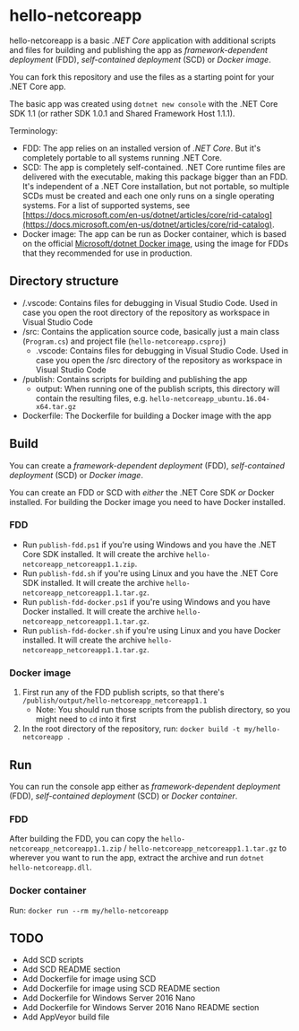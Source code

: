 hello-netcoreapp
================

hello-netcoreapp is a basic *.NET Core* application with additional scripts and files for building and publishing the app as *framework-dependent deployment* (FDD), *self-contained deployment* (SCD) or *Docker image*.

You can fork this repository and use the files as a starting point for your .NET Core app.

The basic app was created using `dotnet new console` with the .NET Core SDK 1.1 (or rather SDK 1.0.1 and Shared Framework Host 1.1.1).

Terminology:

- FDD: The app relies on an installed version of *.NET Core*. But it's completely portable to all systems running .NET Core.
- SCD: The app is completely self-contained. .NET Core runtime files are delivered with the executable, making this package bigger than an FDD. It's independent of a .NET Core installation, but not portable, so multiple SCDs must be created and each one only runs on a single operating systems. For a list of supported systems, see [https://docs.microsoft.com/en-us/dotnet/articles/core/rid-catalog](https://docs.microsoft.com/en-us/dotnet/articles/core/rid-catalog).
- Docker image: The app can be run as Docker container, which is based on the official [Microsoft/dotnet Docker image](https://hub.docker.com/r/microsoft/dotnet/), using the image for FDDs that they recommended for use in production.

Directory structure
-------------------

- /.vscode: Contains files for debugging in Visual Studio Code. Used in case you open the root directory of the repository as workspace in Visual Studio Code
- /src: Contains the application source code, basically just a main class (`Program.cs`) and project file (`hello-netcoreapp.csproj`)
    - .vscode: Contains files for debugging in Visual Studio Code. Used in case you open the /src directory of the repository as workspace in Visual Studio Code
- /publish: Contains scripts for building and publishing the app
    - output: When running one of the publish scripts, this directory will contain the resulting files, e.g. `hello-netcoreapp_ubuntu.16.04-x64.tar.gz`
- Dockerfile: The Dockerfile for building a Docker image with the app

Build
-----

You can create a *framework-dependent deployment* (FDD), *self-contained deployment* (SCD) or *Docker image*.

You can create an FDD or SCD with *either* the .NET Core SDK *or* Docker installed. For building the Docker image you need to have Docker installed.

### FDD

- Run `publish-fdd.ps1` if you're using Windows and you have the .NET Core SDK installed. It will create the archive `hello-netcoreapp_netcoreapp1.1.zip`.
- Run `publish-fdd.sh` if you're using Linux and you have the .NET Core SDK installed. It will create the archive `hello-netcoreapp_netcoreapp1.1.tar.gz`.
- Run `publish-fdd-docker.ps1` if you're using Windows and you have Docker installed. It will create the archive `hello-netcoreapp_netcoreapp1.1.tar.gz`.
- Run `publish-fdd-docker.sh` if you're using Linux and you have Docker installed. It will create the archive `hello-netcoreapp_netcoreapp1.1.tar.gz`.

### Docker image

1. First run any of the FDD publish scripts, so that there's `/publish/output/hello-netcoreapp_netcoreapp1.1`
    - Note: You should run those scripts from the publish directory, so you might need to `cd` into it first
2. In the root directory of the repository, run: `docker build -t my/hello-netcoreapp .`

Run
---

You can run the console app either as *framework-dependent deployment* (FDD), *self-contained deployment* (SCD) or *Docker container*.

### FDD

After building the FDD, you can copy the `hello-netcoreapp_netcoreapp1.1.zip` / `hello-netcoreapp_netcoreapp1.1.tar.gz` to wherever you want to run the app, extract the archive and run `dotnet hello-netcoreapp.dll`.

### Docker container

Run: `docker run --rm my/hello-netcoreapp`

TODO
----

- Add SCD scripts
- Add SCD README section
- Add Dockerfile for image using SCD
- Add Dockerfile for image using SCD README section
- Add Dockerfile for Windows Server 2016 Nano
- Add Dockerfile for Windows Server 2016 Nano README section
- Add AppVeyor build file